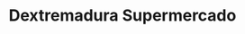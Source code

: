 ---
title: "Dextremadura Supermercado"
url: /sevilla/dextremadura-supermercado/
shop: charcutería
---